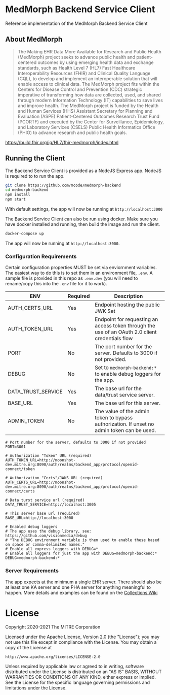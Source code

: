 # MedMorph Backend Service Client

Reference implementation of the MedMorph Backend Service Client

## About MedMorph

> The Making EHR Data More Available for Research and Public Health (MedMorph) project seeks to advance public health and patient-centered outcomes by using emerging health data and exchange standards, such as Health Level 7 (HL7) Fast Healthcare Interoperability Resources (FHIR) and Clinical Quality Language (CQL), to develop and implement an interoperable solution that will enable access to clinical data. The MedMorph project fits within the Centers for Disease Control and Prevention (CDC) strategic imperative of transforming how data are collected, used, and shared through modern Information Technology (IT) capabilities to save lives and improve health. The MedMorph project is funded by the Health and Human Services (HHS) Assistant Secretary for Planning and Evaluation (ASPE) Patient-Centered Outcomes Research Trust Fund (PCORTF) and executed by the Center for Surveillance, Epidemiology, and Laboratory Services (CSELS) Public Health Informatics Office (PHIO) to advance research and public health goals. 

https://build.fhir.org/ig/HL7/fhir-medmorph/index.html


## Running the Client

The Backend Service Client is provided as a NodeJS Express app. NodeJS is required to to run the app.

```sh
git clone https://github.com/mcode/medmorph-backend
cd medmorph-backend
npm install
npm start
```

With default settings, the app will now be running at `http://localhost:3000`

The Backend Service Client can also be run using docker.  Make sure you have docker installed and running, then build the image and run the client.

```./build-docker-image.bat
docker-compose up
```

The app will now be running at `http://localhost:3000`.
### Configuration Requirements

Certain configuration properties MUST be set via enviornment variables. The easiest way to do this is to set them in an environment file, `.env`. A sample file is provided in this repo as `.env.dev` (you will need to rename/copy this into the `.env` file for it to work).

| ENV | Required | Description |
| --- | -------- | ----------- |
| AUTH_CERTS_URL | Yes | Endpoint hosting the public JWK Set  |
| AUTH_TOKEN_URL | Yes | Endpoint for requesting an access token through the use of an OAuth 2.0 client credentials flow |
| PORT | No | The port number for the server. Defaults to 3000 if not provided. |
| DEBUG | No | Set to `medmorph-backend:*` to enable debug loggers for the app. |
| DATA_TRUST_SERVICE | Yes | The base url for the data/trust service server. |
| BASE_URL | Yes | The base url for this server. |
| ADMIN_TOKEN | No | The value of the admin token to bypass authorization. If unset no admin token can be used. |

```env
# Port number for the server, defaults to 3000 if not provided
PORT=3001

# Authorization "Token" URL (required)
AUTH_TOKEN_URL=http://moonshot-dev.mitre.org:8090/auth/realms/backend_app/protocol/openid-connect/token

# Authorization "Certs"/JWKS URL (required)
AUTH_CERTS_URL=http://moonshot-dev.mitre.org:8090/auth/realms/backend_app/protocol/openid-connect/certs

# Data turst service url (required)
DATA_TRUST_SERVICE=http://localhost:3005

# This server base url (required)
BASE_URL=http://localhost:3000

# Enabled debug loggers
# The app uses the debug library, see: https://github.com/visionmedia/debug
# "The DEBUG environment variable is then used to enable these based on space or comma-delimited names."
# Enable all express loggers with DEBUG=*
# Enable all loggers for just the app with DEBUG=medmorph-backend:*
DEBUG=medmorph-backend:*
```

### Server Requirements

The app expects at the minimum a single EHR server. There should also be at least one KA server and one PHA server for anything meaningful to happen. More details and examples can be found on the [Collections Wiki](https://github.com/mcode/medmorph-backend/wiki/Collections)

# License
Copyright 2020-2021 The MITRE Corporation

Licensed under the Apache License, Version 2.0 (the "License");
you may not use this file except in compliance with the License.
You may obtain a copy of the License at

    http://www.apache.org/licenses/LICENSE-2.0

Unless required by applicable law or agreed to in writing, software
distributed under the License is distributed on an "AS IS" BASIS,
WITHOUT WARRANTIES OR CONDITIONS OF ANY KIND, either express or implied.
See the License for the specific language governing permissions and
limitations under the License.
